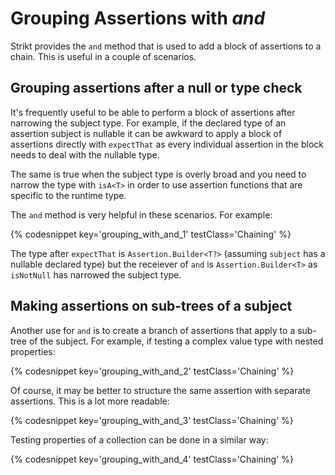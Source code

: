 ---
---

# Grouping Assertions with _and_

Strikt provides the `and` method that is used to add a block of assertions to a chain.
This is useful in a couple of scenarios.

## Grouping assertions after a null or type check

It's frequently useful to be able to perform a block of assertions after narrowing the subject type.
For example, if the declared type of an assertion subject is nullable it can be awkward to apply a block of assertions directly with `expectThat` as every individual assertion in the block needs to deal with the nullable type.

The same is true when the subject type is overly broad and you need to narrow the type with `isA<T>` in order to use assertion functions that are specific to the runtime type.

The `and` method is very helpful in these scenarios.
For example:

{% codesnippet key='grouping_with_and_1' testClass='Chaining' %}

The type after `expectThat` is `Assertion.Builder<T?>` (assuming `subject` has a nullable declared type) but the receiever of `and` is `Assertion.Builder<T>` as `isNotNull` has narrowed the subject type.

## Making assertions on sub-trees of a subject

Another use for `and` is to create a branch of assertions that apply to a sub-tree of the subject.
For example, if testing a complex value type with nested properties:

{% codesnippet key='grouping_with_and_2' testClass='Chaining' %}

Of course, it may be better to structure the same assertion with separate assertions.
This is a lot more readable:

{% codesnippet key='grouping_with_and_3' testClass='Chaining' %}

Testing properties of a collection can be done in a similar way:

{% codesnippet key='grouping_with_and_4' testClass='Chaining' %}

